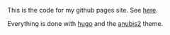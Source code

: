 This is the code for my github pages site. See [here](https://annalostincode.github.io/).

Everything is done with [hugo](https://gohugo.io/) and the [anubis2](https://themes.gohugo.io/themes/hugo-theme-anubis2/) theme.